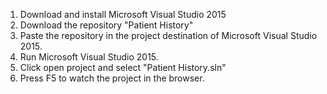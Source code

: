 1. Download and install Microsoft Visual Studio 2015
2. Download the repository "Patient History"
3. Paste the repository in the project destination of Microsoft Visual Studio 2015. 
4. Run Microsoft Visual Studio 2015.
5. Click open project and select "Patient History.sln"
6. Press F5 to watch the project in the browser.
